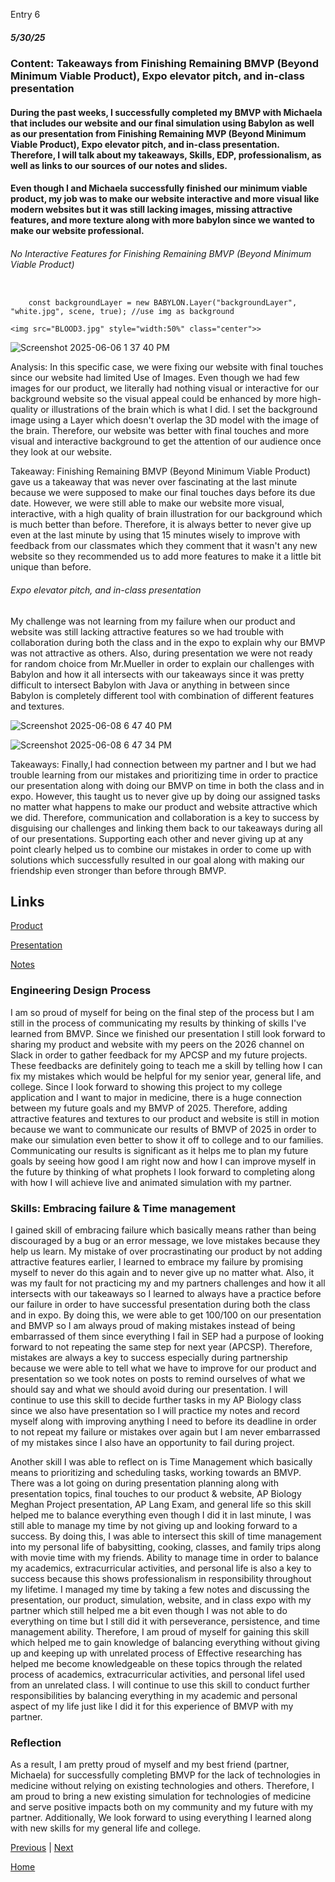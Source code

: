Entry 6
##### 5/30/25

### Content: Takeaways from Finishing Remaining BMVP (Beyond Minimum Viable Product), Expo elevator pitch, and in-class presentation

#### During the past weeks, I successfully completed my BMVP with Michaela that includes our website and our final simulation using Babylon as well as our presentation from Finishing Remaining MVP (Beyond Minimum Viable Product), Expo elevator pitch, and in-class presentation. Therefore, I will talk about my takeaways, Skills, EDP, professionalism, as well as links to our sources of our notes and slides. 

#### Even though I and Michaela successfully finished our minimum viable product, my job was to make our website interactive and more visual like modern websites but it was still lacking images, missing attractive features, and more texture along with more babylon since we wanted to make our website professional. 
###### No Interactive Features for Finishing Remaining BMVP (Beyond Minimum Viable Product)

``` JS

    const backgroundLayer = new BABYLON.Layer("backgroundLayer", "white.jpg", scene, true); //use img as background

<img src="BLOOD3.jpg" style="width:50%" class="center">>
```
![Screenshot 2025-06-06 1 37 40 PM](https://github.com/user-attachments/assets/2e116969-be44-4371-aa19-3dfad8085189)


Analysis: In this specific case, we were fixing our website with final touches since our website had limited Use of Images. Even though we had few images for our product, we literally had nothing visual or interactive for our background website so the visual appeal could be enhanced by more high-quality or illustrations of the brain which is what I did. I set the background image using a Layer which doesn't overlap the 3D model with the image of the brain. Therefore, our website was better with final touches and more visual and interactive background to get the attention of our audience once they look at our website.

Takeaway: Finishing Remaining BMVP (Beyond Minimum Viable Product) gave us a takeaway that was never over fascinating at the last minute because we were supposed to make our final touches days before its due date. However, we were still able to make our website more visual, interactive, with a high quality of brain illustration for our background which is much better than before. Therefore, it is always better to never give up even at the last minute by using that 15 minutes wisely to improve with feedback from our classmates which they comment that it wasn't any new website so they recommended us to add more features to make it a little bit unique than before.


###### Expo elevator pitch, and in-class presentation

My challenge was not learning from my failure when our product and website was still lacking attractive features so we had trouble with collaboration during both the class and in the expo to explain why our BMVP was not attractive as others. Also, during presentation we were not ready for random choice from Mr.Mueller in order to explain our challenges with Babylon and how it all intersects with our takeaways since it was pretty difficult to intersect Babylon with Java or anything in between since Babylon is completely different tool with combination of different features and textures.  

![Screenshot 2025-06-08 6 47 40 PM](https://github.com/user-attachments/assets/7ca915a0-7abd-4263-82e9-39e029557563)

![Screenshot 2025-06-08 6 47 34 PM](https://github.com/user-attachments/assets/ca5c2e82-b1cf-49fd-a4e2-c76134a02123)


Takeaways: Finally,I had connection between my partner and I but we had trouble learning from our mistakes and prioritizing time in order to practice our presentation along with doing our BMVP on time in both the class and in expo. However, this taught us to never give up by doing our assigned tasks no matter what happens to make our product and website attractive which we did. Therefore, communication and collaboration is a key to success by disguising our challenges and linking them back to our takeaways during all of our presentations. Supporting each other and never giving up at any point clearly helped us to combine our mistakes in order to come up with solutions which successfully resulted in our goal along with making our friendship even stronger than before through BMVP. 

## Links

[Product](https://drive.google.com/file/d/1UIKJ-Nkvs8_MwtEqwRmDLJiV7mFB_3QD/view)

[Presentation](https://docs.google.com/presentation/d/1GjRuum40-J1fS3SfWq6IdnIMmfQhBaFJrWBQh-q9T4Q/edit?usp=sharing)

[Notes](https://docs.google.com/document/d/1Pb5fPYlukAslMq2zAOSlGyQSdoqXcjylQGjlWWHmxgk/edit?usp=sharing)

### Engineering Design Process

I am so proud of myself for being on the final step of the process but I am still in the process of communicating my results by thinking of skills I've learned from BMVP. Since we finished our presentation I still look forward to sharing my product and website with my peers on the 2026 channel on Slack in order to gather feedback for my APCSP and my future projects. These feedbacks are definitely going to teach me a skill by telling how I can fix my mistakes which would be helpful for my senior year, general life, and college. Since I look forward to showing this project to my college application and I want to major in medicine, there is a huge connection between my future goals and my BMVP of 2025. Therefore, adding attractive features and textures to our product and website is still in motion because we want to communicate our results of BMVP of 2025 in order to make our simulation even better to show it off to college and to our families. Communicating our results is significant as it helps me to plan my future goals by seeing how good I am right now and how I can improve myself in the future by thinking of what prophets I look forward to completing along with how I will achieve live and animated simulation with my partner.

### Skills: Embracing failure & Time management
I gained skill of embracing failure which basically means rather than being discouraged by a bug or an error message, we love mistakes because they help us learn. My mistake of over procrastinating our product by not adding attractive features earlier, I learned to embrace my failure by promising myself to never do this again and to never give up no matter what. Also, it was my fault for not practicing my and my partners challenges and how it all intersects with our takeaways so I learned to always have a practice before our failure in order to have successful presentation during both the class and in expo. By doing this, we were able to get 100/100 on our presentation and BMVP so I am always proud of making mistakes instead of being embarrassed of them since everything I fail in SEP had a purpose of looking forward to not repeating the same step for next year (APCSP). Therefore, mistakes are always a key to success especially during partnership because we were able to tell what we have to improve for our product and presentation so we took notes on posts to remind ourselves of what we should say and what we should avoid during our presentation.  I will continue to use this skill to decide further tasks in my AP Biology class since we also have presentation so I will practice my notes and record myself along with improving anything I need to before its deadline in order to not repeat my failure or mistakes over again but I am never embarrassed of my mistakes since I also have an opportunity to fail during project.

Another skill I was able to reflect on is Time Management which basically means to prioritizing and scheduling tasks, working towards an BMVP. There was a lot going on during presentation planning along with presentation topics, final touches to our product & website, AP Biology Meghan Project presentation, AP Lang Exam, and general life so this skill helped me to balance everything even though I did it in last minute, I was still able to manage my time by not giving up and looking forward to a success. By doing this, I was able to intersect this skill of time management into my personal life of babysitting, cooking, classes, and family trips along with movie time with my friends. Ability to manage time in order to balance my academics, extracurricular activities, and personal life is also a key to success because this shows professionalism in responsibility throughout my lifetime. I managed my time by taking a few notes and discussing the presentation, our product, simulation, website, and in class expo with my partner which still helped me a bit even though I was not able to do everything on time but I still did it with perseverance, persistence, and time management ability. Therefore, I am proud of myself for gaining this skill which helped me to gain knowledge of balancing everything without giving up and keeping up with unrelated process of Effective researching has helped me become knowledgeable on these topics through the related process of academics, extracurricular activities, and personal lifeI used from an unrelated class. I will continue to use this skill to conduct further responsibilities by balancing everything in my academic and personal aspect of my life just like I did it for this experience of BMVP with my partner.

### Reflection

As a result, I am pretty proud of myself and my best friend (partner, Michaela) for successfully completing BMVP for the lack of technologies in medicine without relying on existing technologies and others. Therefore, I am proud to bring a new existing simulation for technologies of medicine and serve positive impacts both on my community and my future with my partner. Additionally, We look forward to using everything I learned along with new skills for my general life and college.

[Previous](entry05.md) | [Next](entry07.md)

[Home](../README.md)
